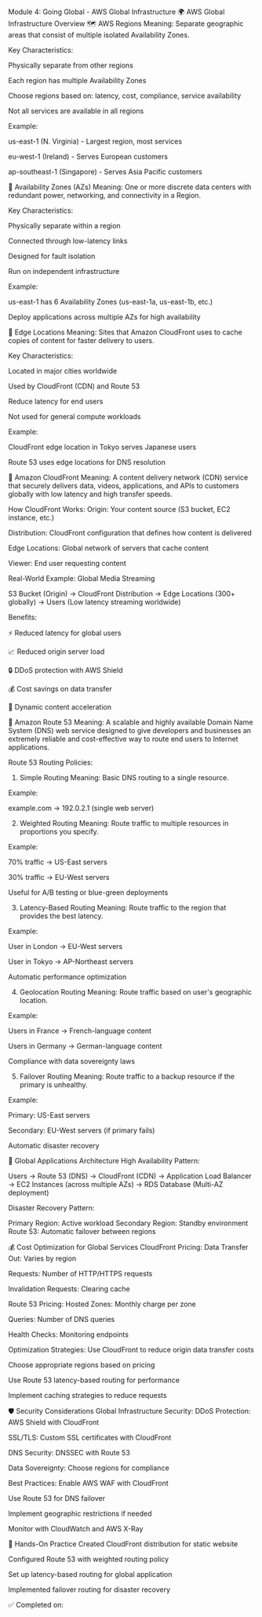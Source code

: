 Module 4: Going Global - AWS Global Infrastructure
🌍 AWS Global Infrastructure Overview
🗺️ AWS Regions
Meaning: Separate geographic areas that consist of multiple isolated Availability Zones.

Key Characteristics:

Physically separate from other regions

Each region has multiple Availability Zones

Choose regions based on: latency, cost, compliance, service availability

Not all services are available in all regions

Example:

us-east-1 (N. Virginia) - Largest region, most services

eu-west-1 (Ireland) - Serves European customers

ap-southeast-1 (Singapore) - Serves Asia Pacific customers

🏢 Availability Zones (AZs)
Meaning: One or more discrete data centers with redundant power, networking, and connectivity in a Region.

Key Characteristics:

Physically separate within a region

Connected through low-latency links

Designed for fault isolation

Run on independent infrastructure

Example:

us-east-1 has 6 Availability Zones (us-east-1a, us-east-1b, etc.)

Deploy applications across multiple AZs for high availability

📍 Edge Locations
Meaning: Sites that Amazon CloudFront uses to cache copies of content for faster delivery to users.

Key Characteristics:

Located in major cities worldwide

Used by CloudFront (CDN) and Route 53

Reduce latency for end users

Not used for general compute workloads

Example:

CloudFront edge location in Tokyo serves Japanese users

Route 53 uses edge locations for DNS resolution

🚀 Amazon CloudFront
Meaning: A content delivery network (CDN) service that securely delivers data, videos, applications, and APIs to customers globally with low latency and high transfer speeds.

How CloudFront Works:
Origin: Your content source (S3 bucket, EC2 instance, etc.)

Distribution: CloudFront configuration that defines how content is delivered

Edge Locations: Global network of servers that cache content

Viewer: End user requesting content

Real-World Example: Global Media Streaming

S3 Bucket (Origin) → CloudFront Distribution → 
Edge Locations (300+ globally) → 
Users (Low latency streaming worldwide)

Benefits:

⚡ Reduced latency for global users

📈 Reduced origin server load

🔒 DDoS protection with AWS Shield

💰 Cost savings on data transfer

🔄 Dynamic content acceleration

🎯 Amazon Route 53
Meaning: A scalable and highly available Domain Name System (DNS) web service designed to give developers and businesses an extremely reliable and cost-effective way to route end users to Internet applications.

Route 53 Routing Policies:
1. Simple Routing
Meaning: Basic DNS routing to a single resource.

Example:

example.com → 192.0.2.1 (single web server)

2. Weighted Routing
Meaning: Route traffic to multiple resources in proportions you specify.

Example:

70% traffic → US-East servers

30% traffic → EU-West servers

Useful for A/B testing or blue-green deployments

3. Latency-Based Routing
Meaning: Route traffic to the region that provides the best latency.

Example:

User in London → EU-West servers

User in Tokyo → AP-Northeast servers

Automatic performance optimization

4. Geolocation Routing
Meaning: Route traffic based on user's geographic location.

Example:

Users in France → French-language content

Users in Germany → German-language content

Compliance with data sovereignty laws

5. Failover Routing
Meaning: Route traffic to a backup resource if the primary is unhealthy.

Example:

Primary: US-East servers

Secondary: EU-West servers (if primary fails)

Automatic disaster recovery

🔄 Global Applications Architecture
High Availability Pattern:

Users → Route 53 (DNS) → CloudFront (CDN) → 
Application Load Balancer → 
EC2 Instances (across multiple AZs) → 
RDS Database (Multi-AZ deployment)

Disaster Recovery Pattern:

Primary Region: Active workload
Secondary Region: Standby environment
Route 53: Automatic failover between regions

💰 Cost Optimization for Global Services
CloudFront Pricing:
Data Transfer Out: Varies by region

Requests: Number of HTTP/HTTPS requests

Invalidation Requests: Clearing cache

Route 53 Pricing:
Hosted Zones: Monthly charge per zone

Queries: Number of DNS queries

Health Checks: Monitoring endpoints

Optimization Strategies:
Use CloudFront to reduce origin data transfer costs

Choose appropriate regions based on pricing

Use Route 53 latency-based routing for performance

Implement caching strategies to reduce requests

🛡️ Security Considerations
Global Infrastructure Security:
DDoS Protection: AWS Shield with CloudFront

SSL/TLS: Custom SSL certificates with CloudFront

DNS Security: DNSSEC with Route 53

Data Sovereignty: Choose regions for compliance

Best Practices:
Enable AWS WAF with CloudFront

Use Route 53 for DNS failover

Implement geographic restrictions if needed

Monitor with CloudWatch and AWS X-Ray

🧪 Hands-On Practice
Created CloudFront distribution for static website

Configured Route 53 with weighted routing policy

Set up latency-based routing for global application

Implemented failover routing for disaster recovery

✅ Completed on:


